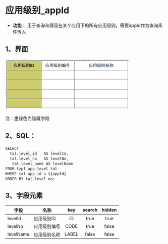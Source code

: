 # 应用级别_appId
- **功能：** 用于查询和展现在某个应用下的所有应用级别，需要appId作为查询条件传入

## 1、界面
![](./../img/dynobj/应用级别_appId.png)

注：墨绿色为隐藏字段

## 2、SQL：
```
SELECT
  tal.level_id   AS levelId,
  tal.level_no   AS levelNo,
   tal.level_name AS levelName 
FROM tzpf_app_level tal
WHERE tal.app_id = ${appId}
ORDER BY tal.level_no;
```

## 3、字段元素
|字段|名称|key|search|hidden|
|---|---|:---:|:---:|:---:|
|levelId|应用级别ID|ID|true|true|
|levelNo|应用级别编号|CODE|true|false|
|levelName|应用级别名称|LABEL|false|false|



